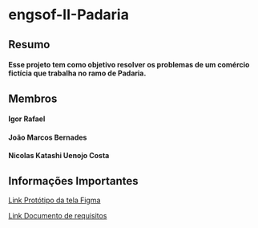 # engsof-II-Padaria

## Resumo
#### Esse projeto tem como objetivo resolver os problemas de um comércio fictícia que trabalha no ramo de Padaria.

## Membros
#### Igor Rafael
#### João Marcos Bernades
#### Nicolas Katashi Uenojo Costa

## Informações Importantes
[Link Protótipo da tela Figma](figma.com/file/hlhn1UOCy8M21wbSRxHQlu/EngSoft2---Padaria?node-id=0%3A1)

[Link Documento de requisitos](1drv.ms/w/s!An7BRIxGyyPrg3_Xpn2JPflK6-pO)
